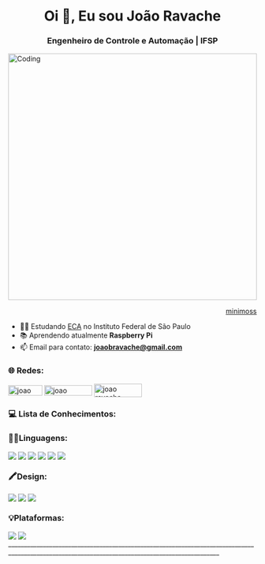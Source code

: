 <h1 align="center">Oi 👋, Eu sou João Ravache</h1>
<h3 align="center">Engenheiro de Controle e Automação | IFSP</h3>

<img align="center" alt="Coding" width="100%" height="500" src="https://64.media.tumblr.com/2244acdfb385ca2c4ba2761ba98f8034/tumblr_pxmcb75ml01xvoqyho1_640.gifv"/>
<p align="right"><a href="https://mini-moss.tumblr.com/post/187621403554/moon-thief-tip-jar-wallpapers-prints" name="minimoss">minimoss</a></p>

- 👨‍🎓 Estudando [ECA](https://slt.ifsp.edu.br/index.php/component/content/article?id=510) no Instituto Federal de São Paulo<br>
- 📚 Aprendendo atualmente **Raspberry Pi**<br>
- 📫 Email para contato: **joaobravache@gmail.com**

<h3 align="left">🌐 Redes:</h3>
<p align="left">
<a href="https://linkedin.com/in/joaoravache" target="blank"><img align="center" src="https://img.shields.io/badge/LinkedIn-%230077B5.svg?logo=linkedin&logoColor=white" alt="joao ravache" height="21" width="69" /></a>
<a href="https://stackoverflow.com/users/25216719" target="blank"><img align="center" src="https://img.shields.io/badge/-Stackoverflow-FE7A16?logo=stack-overflow&logoColor=white" alt="joao ravache" height="21" width="97" /></a> 
<a href="https://codepen.io/MrNutsu" target="blank"><img align="center" src="https://img.shields.io/badge/Codepen-000000?style=for-the-badge&logo=codepen&logoColor=white" alt="joao ravache" height="27" width="97" /></a> 

<h3 align="left">💻 Lista de Conhecimentos:</h3>

<p align="left">

<h3 align="left">👨‍💻Linguagens:</h3>
<img align="center" src="https://img.shields.io/badge/JavaScript-F7DF1E?style=for-the-badge&logo=javascript&logoColor=black"/>
<img align="center" src="https://img.shields.io/badge/C%2B%2B-00599C?style=for-the-badge&logo=c%2B%2B&logoColor=white"/>
<img align="center" src="https://img.shields.io/badge/C-00599C?style=for-the-badge&logo=c&logoColor=white"/>
<img align="center" src="https://img.shields.io/badge/Lua-2C2D72?style=for-the-badge&logo=lua&logoColor=white"/>
<img align="center" src="https://img.shields.io/badge/HTML-239120?style=for-the-badge&logo=html5&logoColor=white"/>
<img align="center" src="https://img.shields.io/badge/Python-3776AB?style=for-the-badge&logo=python&logoColor=white"/>

<h3 align="left">🖍Design:</h3>
<img align="center" src="https://img.shields.io/badge/Adobe%20Photoshop-31A8FF?style=for-the-badge&logo=Adobe%20Photoshop&logoColor=black"/>
<img align="center" src="https://img.shields.io/badge/blender-%23F5792A.svg?style=for-the-badge&logo=blender&logoColor=white"/>
<img align="center" src="https://img.shields.io/badge/Canva-%2300C4CC.svg?&style=for-the-badge&logo=Canva&logoColor=white"/>

<h3 align="left">💡Plataformas:</h3>
<img align="center" src="https://img.shields.io/badge/Arduino-00979D?style=for-the-badge&logo=Arduino&logoColor=white"/>
<img align="center" src="https://img.shields.io/badge/Raspberry%20Pi-A22846?style=for-the-badge&logo=Raspberry%20Pi&logoColor=white"/>
_________________________________________________________________________________________________________________________________________________
